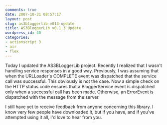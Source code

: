 ```yaml
---
comments: true
date: 2007-10-31 08:57:17
layout: post
slug: as3bloggerlib-v013-update
title: AS3BloggerLib v0.1.3 Update
wordpress_id: 40
categories:
- actionscript 3
- air
- flex
---
```


Today I updated the AS3BLoggerLib project. Recently I realized that I wasn't handling service responses in a good way. Previously, I was assuming that when the URLLoader's COMPLETE event was dispatched that the service call was successful. This obviously is not the case. Now a simple check on the HTTP status code ensures that a BloggerService event is dispatched only when a successful call has been made. Otherwise, an ErrorEvent is dispatched with the message from the server.

I still have yet to receive feedback from anyone concerning this library. I know very few people have downloaded it, but if you have, and if you've attempted using it all, I'd love to hear from you.
